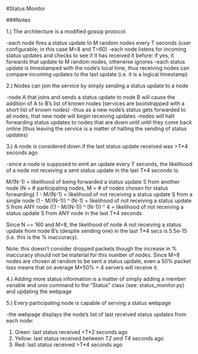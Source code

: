 #Status Monitor

###Notes

1.) The architecture is a modified gossip protocol. 

-each node fires a status update to M random nodes every T seconds (user configurable; in this case M=8 and T=60)
-each node listens for incoming status updates and checks to see if it has received it before: if yes, it forwards that update to M random nodes, otherwise ignores
-each status update is timestamped with the node’s local time, thus receiving nodes can compare incoming updates to the last update (i.e. it is a logical timestamp)

2.) Nodes can join the service by simply sending a status update to a node

-node A that joins and sends a status update to node B will cause the addition of A to B’s list of known nodes (services are bootstrapped with a short list of known nodes)
-thus as a new node’s status gets forwarded to all nodes, that new node will begin receiving updates
-nodes will halt forwarding status updates to nodes that are down until until they come back online (thus leaving the service is a matter of halting the sending of status updates)

3.) A node is considered down if the last status update received was >T*4 seconds ago

-since a node is supposed to emit an update every T seconds, the likelihood of a node not receiving a sent status update in the last T*4 seconds is:

M/(N-1) = likelihood of being forwarded a status update S from another node (N = # participating nodes, M = # of nodes chosen for status forwarding)
1 - M/(N-1) = likelihood of not receiving a status update S from a single node
(1 - M/(N-1)) ^ (N-1) = likelihood of not receiving a status update S from ANY node
((1 - M/(N-1)) ^ (N-1)) ^ 4 = likelihood of not receiving a status update S from ANY node in the last T*4 seconds

Since N ~= 160 and M=8, the likelihood of node A not receiving a status update from node B’s (despite sending one) in the last T*4 secs is 5.5e-15 (i.e. this is the % inaccuracy). 

Note: this doesn’t consider dropped packets though the increase in % inaccuracy should not be material for this number of nodes. Since M=8 nodes are chosen at random to be sent a status update, even a 50% packet loss means that on average M*50% = 4 servers will receive it.

4.) Adding more status information is a matter of simply adding a member variable and unix command to the “Status” class (see: status_monitor.py) and updating the webpage

5.) Every participating node is capable of serving a status webpage

-the webpage displays the node’s list of last received status updates from each node:

1. Green: last status received <T*2 seconds ago 
2. Yellow: last status received between T*2 and T*4 seconds ago
3. Red: last status received >T*4 seconds ago
